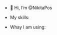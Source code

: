 - 👋 Hi, I’m @NikitaPos
- My skills:

- Whay I am using:

<!---
NikitaPos/NikitaPos is a ✨ special ✨ repository because its `README.md` (this file) appears on your GitHub profile.
You can click the Preview link to take a look at your changes.
--->
